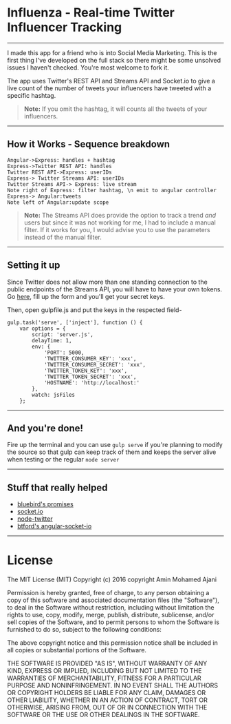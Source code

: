 **Influenza - Real-time Twitter Influencer Tracking**
===================
-----------------------------------------------------------
I made this app for a friend who is into Social Media Marketing. This is the first thing I've developed on the full stack so there might be some unsolved issues I haven't checked. You're most welcome to fork it. 

The app uses Twitter's REST API and Streams API and Socket.io to give a live count of the number of  tweets your influencers have tweeted with a specific hashtag. 

>**Note:**
>If you omit the hashtag, it will counts all the tweets of your influencers.

________

How it Works - Sequence breakdown
-------------

```sequence
Angular->Express: handles + hashtag
Express->Twitter REST API: handles
Twitter REST API->Express: userIDs
Express-> Twitter Streams API: userIDs
Twitter Streams API-> Express: live stream
Note right of Express: filter hashtag, \n emit to angular controller
Express-> Angular:tweets
Note left of Angular:update scope

```
>**Note:**
The Streams API does provide the option to track a trend _and_ users but since it was not working for me, I had to include a manual filter. If it works for you, I would advise you to use the parameters instead of the manual filter.

__________________________________________________________________

**Setting it up**
------------------

Since Twitter does not allow more than one standing connection to the public endpoints of the Streams API, you will have to have your own tokens. Go [here](https://apps.twitter.com/app/new), fill up the form and you'll get your secret keys.

Then, open gulpfile.js and put the keys in the respected field-

    gulp.task('serve', ['inject'], function () {
        var options = {
            script: 'server.js',
            delayTime: 1,
            env: {
                'PORT': 5000,
                'TWITTER_CONSUMER_KEY': 'xxx',
                'TWITTER_CONSUMER_SECRET': 'xxx',
                'TWITTER_TOKEN_KEY': 'xxx',
                'TWITTER_TOKEN_SECRET': 'xxx',
                'HOSTNAME': 'http://localhost:'
            },
            watch: jsFiles
        };

----------

**And you're done!**
------------------
Fire up the terminal and you can use `gulp serve` if you're planning to modify the source so that gulp can keep track of them and keeps the server alive when testing or the regular `node server`

____

**Stuff that really helped**
------------------

 - [bluebird's promises](http://bluebirdjs.com)
 - [socket.io](http://socket.io)
 - [node-twitter](http://github.com/desmondmorris/node-twitter)
 - [btford's angular-socket-io](http://github.com/btford/angular-socket-io)
____

**License**
=========
The MIT License (MIT)
Copyright (c) 2016 copyright Amin Mohamed Ajani

Permission is hereby granted, free of charge, to any person obtaining a copy of this software and associated documentation files (the "Software"), to deal in the Software without restriction, including without limitation the rights to use, copy, modify, merge, publish, distribute, sublicense, and/or sell copies of the Software, and to permit persons to whom the Software is furnished to do so, subject to the following conditions:

The above copyright notice and this permission notice shall be included in all copies or substantial portions of the Software.

THE SOFTWARE IS PROVIDED "AS IS", WITHOUT WARRANTY OF ANY KIND, EXPRESS OR IMPLIED, INCLUDING BUT NOT LIMITED TO THE WARRANTIES OF MERCHANTABILITY, FITNESS FOR A PARTICULAR PURPOSE AND NONINFRINGEMENT. IN NO EVENT SHALL THE AUTHORS OR COPYRIGHT HOLDERS BE LIABLE FOR ANY CLAIM, DAMAGES OR OTHER LIABILITY, WHETHER IN AN ACTION OF CONTRACT, TORT OR OTHERWISE, ARISING FROM, OUT OF OR IN CONNECTION WITH THE SOFTWARE OR THE USE OR OTHER DEALINGS IN THE SOFTWARE.
